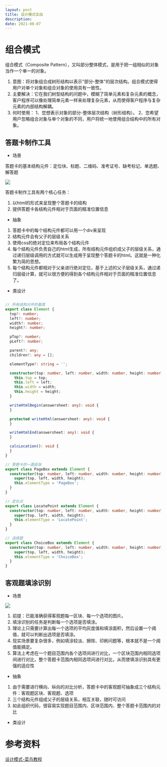 ```yaml
---
layout: post
title: 设计模式实战
description: 
date: 2021-08-07
---
```


# 组合模式

组合模式（Composite Pattern），又叫部分整体模式，是用于把一组相似的对象当作一个单一的对象。

1. 意图：将对象组合成树形结构以表示"部分-整体"的层次结构。组合模式使得用户对单个对象和组合对象的使用具有一致性。
2. 主要解决：它在我们树型结构的问题中，模糊了简单元素和复杂元素的概念，客户程序可以像处理简单元素一样来处理复杂元素，从而使得客户程序与复杂元素的内部结构解耦。
3. 何时使用： 1、您想表示对象的部分-整体层次结构（树形结构）。 2、您希望用户忽略组合对象与单个对象的不同，用户将统一地使用组合结构中的所有对象。

## 答题卡制作工具

* 场景

答题卡的基本结构元件：定位块、标题、二维码、准考证号、缺考标记、单选题、解答题

<img src="../../../assets/images/design-pattern-actions/answersheet.png">

答题卡制作工具有两个核心任务：
1. 以html的形式来呈现整个答题卡的结构
2. 提供答题卡各结构元件相对于页面的精准位置信息

* 抽象

1. 答题卡中的每个结构元件都可以用一个div来呈现
2. 结构元件会有父子的层级关系
3. 使用css的绝对定位来布局各个结构元件
4. 每个结构元件负责自己的html生成，所有结构元件组织成父子的层级关系，通过递归层级调用的方式就可以生成用于呈现整个答题卡的html。这就是一种化繁为简的思想。
5. 每个结构元件都相对于父亲进行绝对定位，基于上述的父子层级关系，通过递归层级计算，就可以很方便的得到各个结构元件相对于页面的精准位置信息了。

* 类设计

``` typescript

// 所有结构元件的基类
export class Element {
  top?: number;
  left?: number;
  width?: number;
  height?: number;

  pTop?: number;
  pLeft?: number;

  parent?: any;
  children?: any = [];

  elementType?: string = '';

  constructor(top: number, left: number, width: number, height: number) {
    this.top = top;
    this.left = left;
    this.width = width;
    this.height = height;
  }

  writeHtmlBegin(answersheet: any): void {
  }

  protected writeHtml(answersheet: any): void {
  }

  writeHtmlEnd(answersheet: any): void {
  }

  calcLocation(): void {
  }
}

// 答题卡的一面纸张
export class PageBox extends Element {
  constructor(top: number, left: number, width: number, height: number) {
    super(top, left, width, height);
    this.elementType = 'PageBox';
  }
}

// 定位点
export class LocatePoint extends Element {
  constructor(top: number, left: number, width: number, height: number) {
    super(top, left, width, height);
    this.elementType = 'LocatePoint';
  }
}

// 选择题
export class ChoiceBox extends Element {
  constructor(top: number, left: number, width: number, height: number) {
    super(top, left, width, height);
    this.elementType = 'ChoiceBox';
  }
}

```

## 客观题填涂识别

* 场景

<img src="../../../assets/images/design-pattern-actions/object-rec.png">

1. 前提：已能准确获得客观题每一区块、每一个选项的图片。
2. 填涂识别的任务是判断每一个选项是否填涂。
3. 理论上只需要计算出每一个选项的平均灰度值和填涂面积，然后设置一个阈值，就可以判断出选项是否填涂。
4. 现实场景要复杂很多，例如填涂较淡、擦除、印刷问题等，根本就不是一个阈值能搞定。
5. 算法上考虑在一个题目范围内各个选项间进行对比，一个区块范围内相同选项间进行对比，整个答题卡范围内相同选项间进行对比，从而使填涂识别具有更强的适应性

* 抽象

1. 由于需要进行横向、纵向的对比分析，答题卡中的客观题可抽象成三个结构元件：客观题区块、客观题、选项
2. 三个结构元件组成父子的层级关系，相互关联，随时可访问
3. 如此组织代码，很容易实现题目范围内、区块范围内、整个答题卡范围内的对比

* 类设计

# 参考资料

[设计模式-菜鸟教程](https://www.runoob.com/design-pattern/design-pattern-tutorial.html)